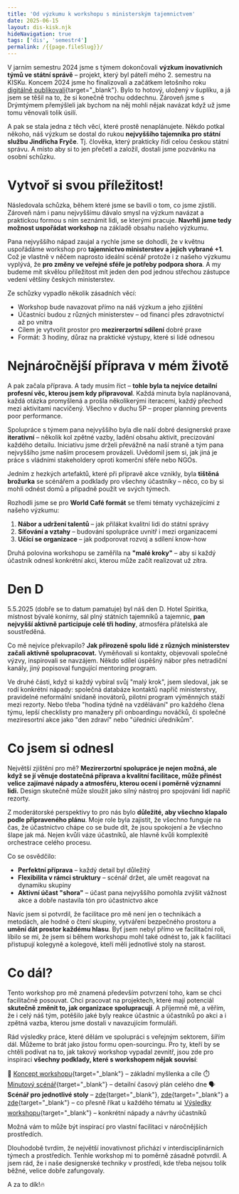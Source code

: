 ```yaml
---
title: 'Od výzkumu k workshopu s ministerským tajemnictvem'
date: 2025-06-15
layout: dis-kisk.njk
hideNavigation: true
tags: ['dis', 'semestr4']
permalink: /{{page.fileSlug}}/
---
```


<style>
    #wrapper {
    align-items: baseline;   
    }
</style>

V jarním semestru 2024 jsme s týmem dokončovali **výzkum inovativních týmů ve státní správě** – projekt, který byl páteří mého 2. semestru na KISKu. Koncem 2024 jsme ho finalizovali a začátkem letošního roku [digitálně publikovali](https://www.inovacnitymystatnispravy.cz/){target="_blank"}. Bylo to hotový, uložený v šuplíku, a já jsem se těšil na to, že si konečně trochu oddechnu. Zároveň jsme s Drýmtýmem přemýšleli jak bychom na něj mohli nějak navázat když už jsme tomu věnovali tolik úsilí.

A pak se stala jedna z těch věcí, které prostě nenaplánujete. Někdo potkal někoho, náš výzkum se dostal do rukou **nejvyššího tajemníka pro státní službu Jindřicha Fryče**. Tj. člověka, který prakticky řídí celou českou státní správu. A místo aby si to jen přečetl a založil, dostali jsme pozvánku na osobní schůzku.

# Vytvoř si svou příležitost!

Následovala schůzka, během které jsme se bavili o tom, co jsme zjistili. Zároveň nám i panu nejvyššímu dávalo smysl na výzkum navázat a praktickou formou s ním seznámit lidi, se kterými pracuje. **Navrhli jsme tedy možnost uspořádat workshop** na základě obsahu našeho výzkumu.

Pana nejvyššího nápad zaujal a rychle jsme se dohodli, že v květnu uspořádáme workshop pro **tajemnictvo ministerstev a jejich vybrané +1**. Což je vlastně v něčem naprosto ideální scénář protože i z našeho výzkumu vyplývá, že **pro změny ve veřejné sféře je potřeby podpora shora**. A my budeme mít skvělou příležitost mít jeden den pod jednou střechou zástupce vedení většiny českých ministerstev.

Ze schůzky vypadlo několik zásadních věcí:
- Workshop bude navazovat přímo na náš výzkum a jeho zjištění
- Účastníci budou z různých ministerstev – od financí přes zdravotnictví až po vnitra
- Cílem je vytvořit prostor pro **mezirerzortní sdílení** dobré praxe
- Formát: 3 hodiny, důraz na praktické výstupy, které si lidé odnesou

# Nejnáročnější příprava v mém životě

A pak začala příprava. A tady musím říct – **tohle byla ta nejvíce detailní profesní věc, kterou jsem kdy připravoval**. Každá minuta byla naplánovaná, každá otázka promyšlená a prošla několikerými iteracemi, každý přechod mezi aktivitami nacvičený. Všechno v duchu 5P – proper planning prevents poor performance.

Spolupráce s týmem pana nejvyššího byla dle naší dobré designerské praxe **iterativní** – několik kol zpětné vazby, ladění obsahu aktivit, precizování každého detailu. Iniciativu jsme drželi převážně na naší straně a tým pana nejvyššího jsme naším procesem provázeli. Uvědomil jsem si, jak jiná je práce s vládními stakeholdery oproti komerční sféře nebo NGOs.

Jedním z hezkých artefaktů, které při přípravě akce vznikly, byla **tištěná brožurka** se scénářem a podklady pro všechny účastníky – něco, co by si mohli odnést domů a případně použít ve svých týmech.

Rozhodli jsme se pro **World Café formát** se třemi tématy vycházejícími z našeho výzkumu:
1. **Nábor a udržení talentů** – jak přilákat kvalitní lidi do státní správy
2. **Síťování a vztahy** – budování spolupráce uvnitř i mezi organizacemi  
3. **Učící se organizace** – jak podporovat rozvoj a sdílení know-how

Druhá polovina workshopu se zaměřila na **"malé kroky"** – aby si každý účastník odnesl konkrétní akci, kterou může začít realizovat už zítra.

# Den D

5.5.2025 (dobře se to datum pamatuje) byl náš den D. Hotel Spiritka, místnost bývalé konírny, sál plný státních tajemníků a tajemnic, **pan nejvyšší aktivně participuje celé tři hodiny**, atmosféra přátelská ale soustředěná. 

Co mě nejvíce překvapilo? **Jak přirozeně spolu lidé z různých ministerstev začali aktivně spolupracovat.** Vyměňovali si kontakty, objevovali společné výzvy, inspirovali se navzájem. Někdo sdílel úspěšný nábor přes netradiční kanály, jiný popisoval fungující mentoring program.

Ve druhé části, když si každý vybíral svůj "malý krok", jsem sledoval, jak se rodí konkrétní nápady: společná databáze kontaktů napříč ministerstvy, pravidelné neformální snídaně inovátorů, pilotní program výměnných stáží mezi rezorty. Nebo třeba "hodina týdně na vzdělávání" pro každého člena týmu, lepší checklisty pro manažery při onboardingu nováčků, či společné meziresortní akce jako "den zdraví" nebo "úředníci úředníkům".

# Co jsem si odnesl

Největší zjištění pro mě? **Mezirerzortní spolupráce je nejen možná, ale když se jí věnuje dostatečná příprava a kvalitní facilitace, může přinést velice zajímavé nápady a atmosféru, kterou ocení i poměrně významní lidi.** Design skutečně může sloužit jako silný nástroj pro spojování lidí napříč rezorty.

Z moderátorské perspektivy to pro nás bylo **důležité, aby všechno klapalo podle připraveného plánu**. Moje role byla zajistit, že všechno funguje na čas, že účastnictvo chápe co se bude dít, že jsou spokojení a že všechno šlape jak má. Nejen kvůli váze účastníků, ale hlavně kvůli komplexitě orchestrace celého procesu.

Co se osvědčilo:
- **Perfektní příprava** – každý detail byl důležitý
- **Flexibilita v rámci struktury** – scénář držet, ale umět reagovat na dynamiku skupiny
- **Aktivní účast "shora"** – účast pana nejvyššího pomohla zvýšit vážnost akce a dobře nastavila tón pro účastnictvo akce

Navíc jsem si potvrdil, že facilitace pro mě není jen o technikách a metodách, ale hodně o čtení skupiny, vytváření bezpečného prostoru a **umění dát prostor každému hlasu**. Byť jsem nebyl přímo ve facilitační roli, líbilo se mi, že jsem si během workshopu mohl také odnést to, jak k facilitaci přistupují kolegyně a kolegové, kteří měli jednotlivé stoly na starost.

# Co dál?

Tento workshop pro mě znamená především potvrzení toho, kam se chci facilitačně posouvat. Chci pracovat na projektech, které mají potenciál **skutečně změnit to, jak organizace spolupracují**. A příjemně mě, a věřím, že i celý náš tým, potěšilo jaké byly reakce účastnic a účastníků po akci a i zpětná vazba, kterou jsme dostali v navazujícím formuláři.

Rád výsledky práce, které dělám ve spolupráci s veřejným sektorem, šířím dál. Můžeme to brát jako jistou formu open-sourcingu. Pro ty, kteří by se chtěli podívat na to, jak takový workshop vypadal zevnitř, jsou zde pro inspiraci **všechny podklady, které s workshopem nějak souvisí**:

🎯 [Koncept workshopu](https://docs.google.com/document/d/1Hvg-xxvK_nFVv2hk2WkwJ8yyLVXgVxQaUdOrqzzEeDE/edit?usp=sharing){target="_blank"} – základní myšlenka a cíle
⏱️ [Minutový scénář](https://docs.google.com/document/d/1xrHnw5n2vXEZcZSt-rMNVJxx_7xMhJZC9c6QQfXl8zc/edit?usp=sharing){target="_blank"} – detailní časový plán celého dne
🗣️ **Scénář pro jednotlivé stoly** – [zde](https://docs.google.com/document/d/1NhC_WwT6X64LYquxxNORXKZ-bbIsPwIV-Y4U1pwn-0k/edit?usp=sharing){target="_blank"}, [zde](https://docs.google.com/document/d/1xKdlXI8tEMG_SQe2VEYm95kyivZKLGG3h-y059-4k80/edit?usp=sharing){target="_blank"} a [zde](https://docs.google.com/document/d/1NhC_WwT6X64LYquxxNORXKZ-bbIsPwIV-Y4U1pwn-0k/edit?usp=sharing){target="_blank"} – co přesně říkat u každého tématu
📊 [Výsledky workshopu](https://docs.google.com/document/d/1-TWI5ju9izoN9jLtTHwWItePwHXsvX8_wz6NaZiiYbw/edit?usp=sharing){target="_blank"} – konkrétní nápady a návrhy účastníků

Možná vám to může být inspirací pro vlastní facilitaci v náročnějších prostředích.

Dlouhodobě tvrdím, že největší inovativnost přichází v interdisciplinárních týmech a prostředích. Tenhle workshop mi to poměrně zásadně potvrdil. A jsem rád, že i naše designerské techniky v prostředí, kde třeba nejsou tolik běžné, velice dobře zafungovaly.

A za to dík!🔥